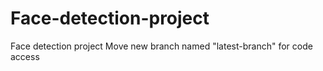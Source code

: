 # Face-detection-project
Face detection project
Move new branch named "latest-branch" for code access
